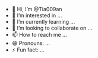 - 👋 Hi, I’m @Tia009an
- 👀 I’m interested in ...
- 🌱 I’m currently learning ...
- 💞️ I’m looking to collaborate on ...
- 📫 How to reach me ...
- 😄 Pronouns: ...
- ⚡ Fun fact: ...

<!---
Tia009an/Tia009an is a ✨ special ✨ repository because its `README.md` (this file) appears on your GitHub profile.
You can click the Preview link to take a look at your changes.
--->
